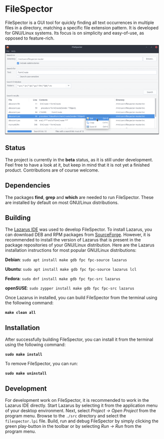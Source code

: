 # FileSpector
FileSpector is a GUI tool for quickly finding all text occurrences in multiple files in a directory, matching a specific file extension pattern. It is developed for GNU/Linux systems. Its focus is on simplicity and easy-of-use, as opposed to feature-rich.

![alt text](docs/images/screenshot_mainwindow_90pct.png "Screenshot of FileSpector's main window")

## Status

The project is currently in the **beta** status, as it is still under development. Feel free to have a look at it, but keep in mind that it is not yet a finished product. Contributions are of course welcome.

## Dependencies

The packages **find**, **grep** and **which** are needed to run FileSpector. These are installed by default on most GNU/Linux distributions.

## Building

The [Lazarus IDE](https://www.lazarus-ide.org/) was used to develop FileSpector. To install Lazarus, you can download DEB and RPM packages from [SourceForge](https://sourceforge.net/projects/lazarus/files/). However, it is recommended to install the version of Lazarus that is present in the package repositories of your GNU/Linux distribution. Here are the Lazarus installation instructions for most popular GNU/Linux distributions:

**Debian**: `sudo apt install make gdb fpc fpc-source lazarus`

**Ubuntu**: `sudo apt install make gdb fpc fpc-source lazarus lcl`

**Fedora**: `sudo dnf install make gdb fpc fpc-src lazarus`

**openSUSE**: `sudo zypper install make gdb fpc fpc-src lazarus`

Once Lazarus in installed, you can build FileSpector from the terminal using the following command:

**`make clean all`**

## Installation

After successfully building FileSpector, you can install it from the terminal using the following command:

**`sudo make install`**

To remove FileSpector, you can run:

**`sudo make uninstall`**

## Development

For development work on FileSpector, it is recommended to work in the Lazarus IDE directly. Start Lazarus by selecting it from the application menu of your desktop environment. Next, select *Project → Open Project* from the program menu. Browse to the `./src` directory and select the `filespector.lpi` file. Build, run and debug FileSpector by simply clicking the green play-button in the toolbar or by selecting *Run → Run* from the program menu.


